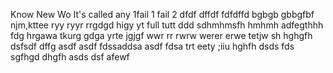 Know
New
Wo
It's called any 
1fail 1
 fail 2
dfdf
dffdf
fdfdffd
bgbgb
gbbgfbf
njm,kttee
ryy
ryyr
rrgdgd
higy
yt
full
tutt
ddd
sdhmhmsfh
hmhmh
adfegthhh
fdg
hrgawa
tkurg
gdga
yrte
jgjgf
wwr rr
rwrw
werer
erwe
tetjw
sh
hghgfh
dsfsdf
dffg
asdf
asdf
fdssaddsa
asdf
fdsa
trt
eety
;iiu
hghfh
dsds
fds
sgfhgd
dhgfh
asds
dsf
afewf



